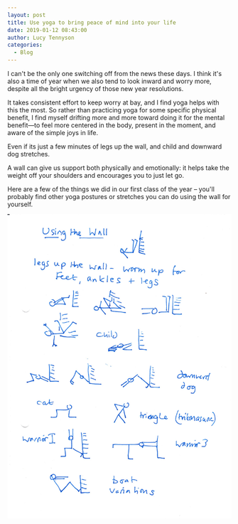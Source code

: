 ```yaml
---
layout: post
title: Use yoga to bring peace of mind into your life
date: 2019-01-12 08:43:00
author: Lucy Tennyson
categories:
  - Blog
---
```


I can't be the only one switching off from the news these days. I think it's also a time of year when we also tend to look inward and worry more, despite all the bright urgency of those new year resolutions.

It takes consistent effort to keep worry at bay, and I find yoga helps with this the most. So rather than practicing yoga for some specific physical benefit, I find myself drifting more and more toward doing it for the mental benefit—to feel more centered in the body, present in the moment, and aware of the simple joys in life.

Even if its just a few minutes of legs up the wall, and child and downward dog stretches.

A wall can give us support both physically and emotionally: it helps take the weight off your shoulders and encourages you to just let go.

Here are a few of the things we did in our first class of the year – you'll probably find other yoga postures or stretches you can do using the wall for yourself.

![](/uploads/yogablog12jan.jpg)